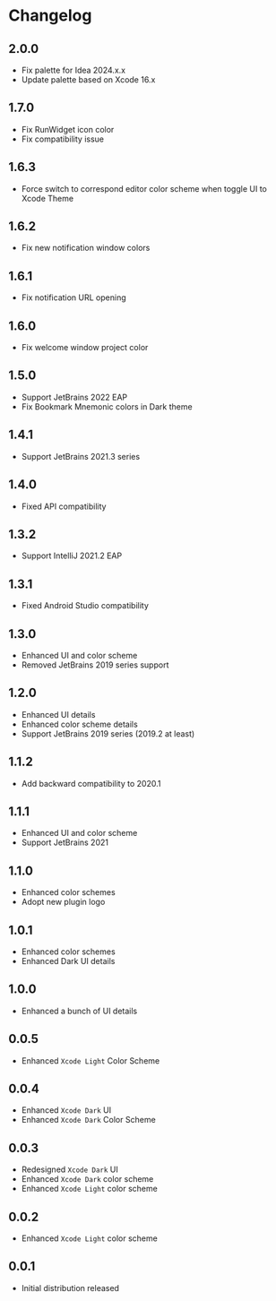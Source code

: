 # Changelog

## 2.0.0

- Fix palette for Idea 2024.x.x
- Update palette based on Xcode 16.x 

## 1.7.0

- Fix RunWidget icon color
- Fix compatibility issue

## 1.6.3

- Force switch to correspond editor color scheme when toggle UI to Xcode Theme

## 1.6.2

- Fix new notification window colors

## 1.6.1

- Fix notification URL opening

## 1.6.0

- Fix welcome window project color

## 1.5.0

- Support JetBrains 2022 EAP
- Fix Bookmark Mnemonic colors in Dark theme

## 1.4.1

- Support JetBrains 2021.3 series

## 1.4.0

- Fixed API compatibility

## 1.3.2

- Support IntelliJ 2021.2 EAP

## 1.3.1

- Fixed Android Studio compatibility

## 1.3.0

- Enhanced UI and color scheme
- Removed JetBrains 2019 series support

## 1.2.0

- Enhanced UI details
- Enhanced color scheme details
- Support JetBrains 2019 series (2019.2 at least)

## 1.1.2

- Add backward compatibility to 2020.1

## 1.1.1

- Enhanced UI and color scheme
- Support JetBrains 2021

## 1.1.0

- Enhanced color schemes
- Adopt new plugin logo

## 1.0.1

- Enhanced color schemes
- Enhanced Dark UI details

## 1.0.0

- Enhanced a bunch of UI details

## 0.0.5

- Enhanced `Xcode Light` Color Scheme

## 0.0.4

- Enhanced `Xcode Dark` UI
- Enhanced `Xcode Dark` Color Scheme

## 0.0.3

- Redesigned `Xcode Dark` UI
- Enhanced `Xcode Dark` color scheme
- Enhanced `Xcode Light` color scheme

## 0.0.2

- Enhanced `Xcode Light` color scheme

## 0.0.1

- Initial distribution released
